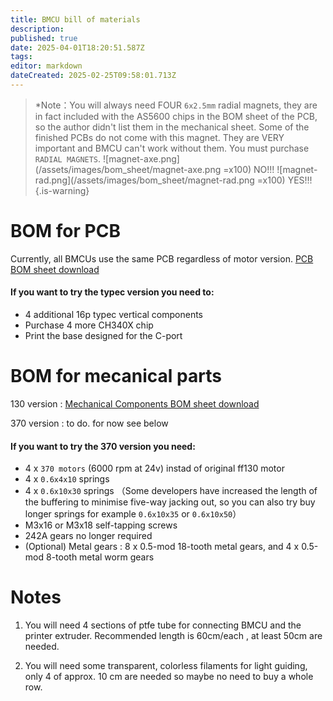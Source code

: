 ```yaml
---
title: BMCU bill of materials
description: 
published: true
date: 2025-04-01T18:20:51.587Z
tags: 
editor: markdown
dateCreated: 2025-02-25T09:58:01.713Z
---
```


> *Note：You will always need FOUR `6x2.5mm` radial magnets, they are in fact included with the AS5600 chips in the BOM sheet of the PCB, so the author didn't list them in the mechanical sheet.
> Some of the finished PCBs do not come with this magnet. They are VERY important and BMCU can't work without them. You must purchase `RADIAL MAGNETS`.
>  ![magnet-axe.png](/assets/images/bom_sheet/magnet-axe.png =x100)  NO!!!       ![magnet-rad.png](/assets/images/bom_sheet/magnet-rad.png =x100)  YES!!!  
{.is-warning}

# BOM for PCB
Currently, all BMCUs use the same PCB regardless of motor version.
[PCB BOM sheet download](/assets/files/bom_sheet/pcb_bom.xlsx)

#### If you want to try the typec version you need to:
  - 4 additional 16p typec vertical components
  - Purchase 4 more CH340X chip 
  - Print the base designed for the C-port

# BOM for mecanical parts
130 version :
[Mechanical Components BOM sheet download](/assets/files/bom_sheet/mechanical_components_bom.xlsx)

370 version :
to do. for now see below

#### If you want to try the 370 version you need:
- 4 x `370 motors` (6000 rpm at 24v) instad of original ff130 motor
- 4 x `0.6x4x10` springs
- 4 x `0.6x10x30` springs （Some developers have increased the length of the buffering to minimise five-way jacking out, so you can also try buy longer springs for example `0.6x10x35` or `0.6x10x50`）
- M3x16 or M3x18 self-tapping screws
- 242A gears no longer required
- (Optional) Metal gears : 8 x 0.5-mod 18-tooth metal gears, and 4 x 0.5-mod 8-tooth metal worm gears



# Notes
1. You will need 4 sections of ptfe tube for connecting BMCU and the printer extruder. Recommended length is 60cm/each , at least 50cm are needed.

1. You will need some transparent, colorless filaments for light guiding, only 4 of approx. 10 cm are needed so maybe no need to buy a whole row.




